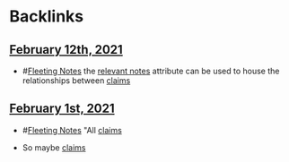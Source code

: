 
# Backlinks
## [February 12th, 2021](<February 12th, 2021.md>)
- #[Fleeting Notes](<Fleeting Notes.md>) the [relevant notes](<relevant notes.md>) attribute can be used to house the relationships between [claims](<claims.md>)

## [February 1st, 2021](<February 1st, 2021.md>)
- #[Fleeting Notes](<Fleeting Notes.md>) "All [claims](<claims.md>)

- So maybe [claims](<claims.md>)

